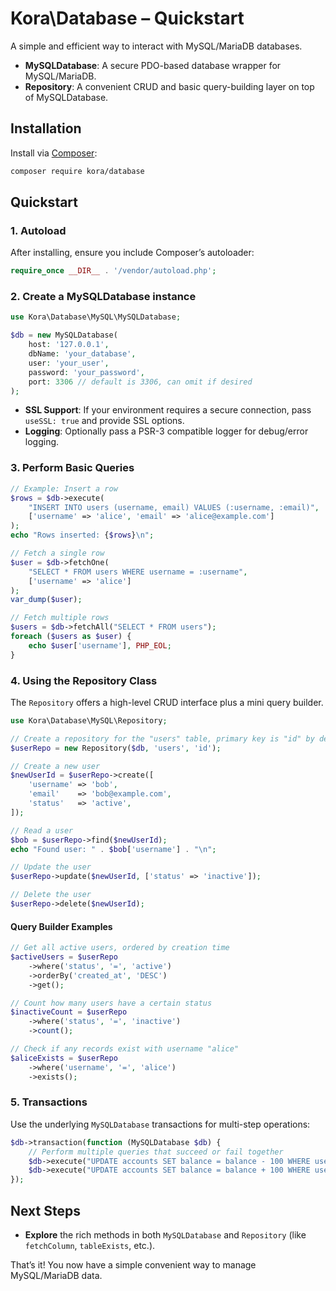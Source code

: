 # Kora\Database – Quickstart

A simple and efficient way to interact with MySQL/MariaDB databases.

- **MySQLDatabase**: A secure PDO-based database wrapper for MySQL/MariaDB.
- **Repository**: A convenient CRUD and basic query-building layer on top of MySQLDatabase.

## Installation

Install via [Composer](https://getcomposer.org/):

```bash
composer require kora/database
```

## Quickstart

### 1. Autoload

After installing, ensure you include Composer’s autoloader:

```php
require_once __DIR__ . '/vendor/autoload.php';
```

### 2. Create a MySQLDatabase instance

```php
use Kora\Database\MySQL\MySQLDatabase;

$db = new MySQLDatabase(
    host: '127.0.0.1',
    dbName: 'your_database',
    user: 'your_user',
    password: 'your_password',
    port: 3306 // default is 3306, can omit if desired
);
```

- **SSL Support**: If your environment requires a secure connection, pass `useSSL: true` and provide SSL options.
- **Logging**: Optionally pass a PSR-3 compatible logger for debug/error logging.

### 3. Perform Basic Queries

```php
// Example: Insert a row
$rows = $db->execute(
    "INSERT INTO users (username, email) VALUES (:username, :email)",
    ['username' => 'alice', 'email' => 'alice@example.com']
);
echo "Rows inserted: {$rows}\n";

// Fetch a single row
$user = $db->fetchOne(
    "SELECT * FROM users WHERE username = :username",
    ['username' => 'alice']
);
var_dump($user);

// Fetch multiple rows
$users = $db->fetchAll("SELECT * FROM users");
foreach ($users as $user) {
    echo $user['username'], PHP_EOL;
}
```

### 4. Using the Repository Class

The `Repository` offers a high-level CRUD interface plus a mini query builder.

```php
use Kora\Database\MySQL\Repository;

// Create a repository for the "users" table, primary key is "id" by default
$userRepo = new Repository($db, 'users', 'id');

// Create a new user
$newUserId = $userRepo->create([
    'username' => 'bob',
    'email'    => 'bob@example.com',
    'status'   => 'active',
]);

// Read a user
$bob = $userRepo->find($newUserId);
echo "Found user: " . $bob['username'] . "\n";

// Update the user
$userRepo->update($newUserId, ['status' => 'inactive']);

// Delete the user
$userRepo->delete($newUserId);
```

#### Query Builder Examples

```php
// Get all active users, ordered by creation time
$activeUsers = $userRepo
    ->where('status', '=', 'active')
    ->orderBy('created_at', 'DESC')
    ->get();

// Count how many users have a certain status
$inactiveCount = $userRepo
    ->where('status', '=', 'inactive')
    ->count();

// Check if any records exist with username "alice"
$aliceExists = $userRepo
    ->where('username', '=', 'alice')
    ->exists();
```

### 5. Transactions

Use the underlying `MySQLDatabase` transactions for multi-step operations:

```php
$db->transaction(function (MySQLDatabase $db) {
    // Perform multiple queries that succeed or fail together
    $db->execute("UPDATE accounts SET balance = balance - 100 WHERE user_id = 1");
    $db->execute("UPDATE accounts SET balance = balance + 100 WHERE user_id = 2");
});
```

## Next Steps

- **Explore** the rich methods in both `MySQLDatabase` and `Repository` (like `fetchColumn`, `tableExists`, etc.).

That’s it! You now have a simple convenient way to manage MySQL/MariaDB data.
